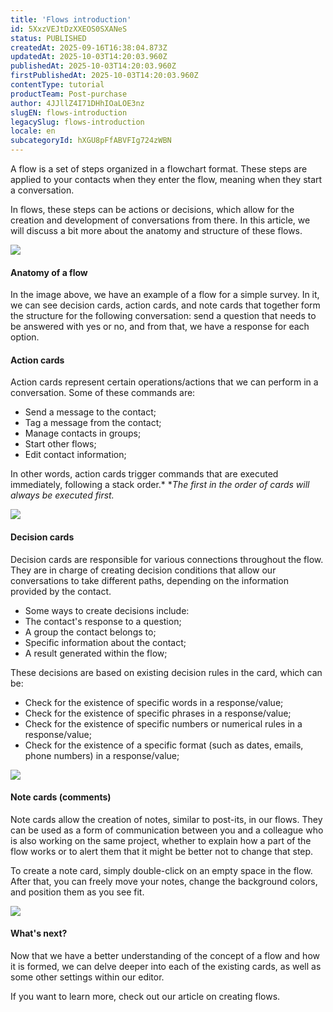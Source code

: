 ```yaml
---
title: 'Flows introduction'
id: 5XxzVEJtDzXXEOS0SXANeS
status: PUBLISHED
createdAt: 2025-09-16T16:38:04.873Z
updatedAt: 2025-10-03T14:20:03.960Z
publishedAt: 2025-10-03T14:20:03.960Z
firstPublishedAt: 2025-10-03T14:20:03.960Z
contentType: tutorial
productTeam: Post-purchase
author: 4JJllZ4I71DHhIOaLOE3nz
slugEN: flows-introduction
legacySlug: flows-introduction
locale: en
subcategoryId: hXGU8pFfABVFIg724zWBN
---
```


A flow is a set of steps organized in a flowchart format. These steps are applied to your contacts when they enter the flow, meaning when they start a conversation.

In flows, these steps can be actions or decisions, which allow for the creation and development of conversations from there. In this article, we will discuss a bit more about the anatomy and structure of these flows.

![](https://cdn.statically.io/gh/vtexdocs/help-center-content/refs/heads/main/docs/en/tutorials/weni-by-vtex/flows/flows-introduction_1.png)

#### Anatomy of a flow
In the image above, we have an example of a flow for a simple survey. In it, we can see decision cards, action cards, and note cards that together form the structure for the following conversation: send a question that needs to be answered with yes or no, and from that, we have a response for each option.
#### Action cards
Action cards represent certain operations/actions that we can perform in a conversation. Some of these commands are:
  * Send a message to the contact;
  * Tag a message from the contact;
  * Manage contacts in groups;
  * Start other flows;
  * Edit contact information;

In other words, action cards trigger commands that are executed immediately, following a stack order.*
*_The first in the order of cards will always be executed first._

![](https://cdn.statically.io/gh/vtexdocs/help-center-content/refs/heads/main/docs/en/tutorials/weni-by-vtex/flows/flows-introduction_2.png)

#### Decision cards
Decision cards are responsible for various connections throughout the flow. They are in charge of creating decision conditions that allow our conversations to take different paths, depending on the information provided by the contact.
  * Some ways to create decisions include:
  * The contact's response to a question;
  * A group the contact belongs to;
  * Specific information about the contact;
  * A result generated within the flow;

These decisions are based on existing decision rules in the card, which can be:
  * Check for the existence of specific words in a response/value;
  * Check for the existence of specific phrases in a response/value;
  * Check for the existence of specific numbers or numerical rules in a response/value;
  * Check for the existence of a specific format (such as dates, emails, phone numbers) in a response/value;

![](https://cdn.statically.io/gh/vtexdocs/help-center-content/refs/heads/main/docs/en/tutorials/weni-by-vtex/flows/flows-introduction_3.png)

#### Note cards (comments)
Note cards allow the creation of notes, similar to post-its, in our flows. They can be used as a form of communication between you and a colleague who is also working on the same project, whether to explain how a part of the flow works or to alert them that it might be better not to change that step.

To create a note card, simply double-click on an empty space in the flow. After that, you can freely move your notes, change the background colors, and position them as you see fit.

![](https://cdn.statically.io/gh/vtexdocs/help-center-content/refs/heads/main/docs/en/tutorials/weni-by-vtex/flows/flows-introduction_4.png)

#### What's next?
Now that we have a better understanding of the concept of a flow and how it is formed, we can delve deeper into each of the existing cards, as well as some other settings within our editor.

If you want to learn more, check out our article on creating flows.
